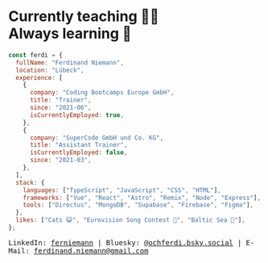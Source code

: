 # Currently teaching 👨‍🏫<br>Always learning 📖

```js
const ferdi = {
  fullName: "Ferdinand Niemann",
  location: "Lübeck",
  experience: [
    {
      company: "Coding Bootcamps Europe GmbH",
      title: "Trainer",
      since: "2021-06",
      isCurrentlyEmployed: true,
    },
    {
      company: "SuperCode GmbH und Co. KG",
      title: "Assistant Trainer",
      isCurrentlyEmployed: false,
      since: "2021-03",
    },
  ],
  stack: {
    languages: ["TypeScript", "JavaScript", "CSS", "HTML"],
    frameworks: ["Vue", "React", "Astro", "Remix", "Node", "Express"],
    tools: ["Directus", "MongoDB", "Supabase", "Firebase", "Figma"],
  },
  likes: ["Cats 😺", "Eurovision Song Contest 🎤", "Baltic Sea 🌊"],
};
```

<div style="font-family: monospace">LinkedIn: <a href="https://linkedin.com/in/ferniemann">ferniemann</a> | Bluesky: <a href="https://bsky.app/profile/ochferdi.bsky.social">@ochferdi.bsky.social</a> | E-Mail: <a href="mailto:ferdinand.niemann@gmail.com">ferdinand.niemann@gmail.com</a></div>
